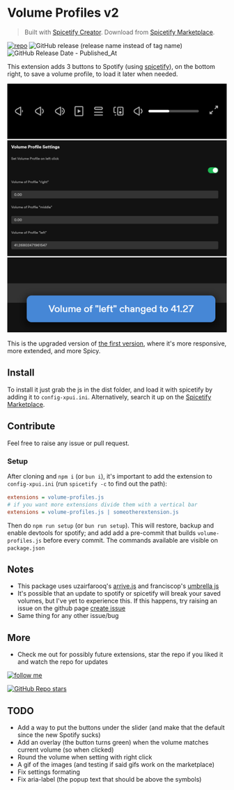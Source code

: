 # Volume Profiles v2

> Built with [Spicetify Creator](https://github.com/FlafyDev/spicetify-creator). Download from [Spicetify Marketplace](https://github.com/CharlieS1103/spicetify-marketplace).

[![repo](https://img.shields.io/badge/notPlancha/volume--profiles--v2-272829?logo=github)](https://github.com/notPlancha/Volume-Profiles-Spicetify-Extension-v2)
![GitHub release (release name instead of tag name)](https://img.shields.io/github/v/release/notPlancha/volume-profiles-v2)
![GitHub Release Date - Published_At](https://img.shields.io/github/release-date/notPlancha/volume-profiles-v2)

This extension adds 3 buttons to Spotify (using [spicetify](https://github.com/spicetify/spicetify-cli)), on the bottom right, to save a volume profile, to load it later when needed.

![buttons](assets/buttons.png)
![settings](assets/settings.png)
![notification](assets/notification.png)

This is the upgraded version of [the first version](https://github.com/notPlancha/volume-profiles-v1), where it's more responsive, more extended, and more Spicy.



## Install
To install it just grab the js in the dist folder, and load it with spicetify by adding it to `config-xpui.ini`. Alternatively, search it up on the [Spicetify Marketplace](https://github.com/CharlieS1103/spicetify-marketplace). 


## Contribute
Feel free to raise any issue or pull request.

### Setup

After cloning and `npm i` (or `bun i`), it's important to add the extension to `config-xpui.ini` (run `spicetify -c` to find out the path):

```ini
extensions = volume-profiles.js
# if you want more extensions divide them with a vertical bar
extensions = volume-profiles.js | someotherextension.js
```

Then do `npm run setup` (or `bun run setup`). This will restore, backup and enable devtools for spotify; and add add a pre-commit that builds `volume-profiles.js` before every commit. The commands available are visible on `package.json`

## Notes

* This package uses uzairfarooq's [arrive.js](https://github.com/uzairfarooq/arrive) and franciscop's [umbrella js](https://github.com/franciscop/umbrella)
* It's possible that an update to spotify or spicetify will break your saved volumes, but I've yet to experience this. If this happens, try raising an issue on the github page
[create issue](https://github.com/user/repository/issues/new)
* Same thing for any other issue/bug

## More

- Check me out for possibly future extensions, star the repo if you liked it and watch the repo for updates

[![follow me](https://img.shields.io/github/followers/notPlancha?style=social)](https://github.com/notPlancha)

[![GitHub Repo stars](https://img.shields.io/github/stars/notPlancha/Volume-Profiles-Spicetify-Extension-v2?style=social)](https://github.com/notPlancha/Volume-Profiles-Spicetify-Extension-v2)

## TODO

* Add a way to put the buttons under the slider (and make that the default since the new Spotify sucks)
* Add an overlay (the button turns green) when the volume matches current volume (so when clicked)
* Round the volume when setting with right click
* A gif of the images (and testing if said gifs work on the marketplace)
* Fix settings formating
* Fix aria-label (the popup text that should be above the symbols)
